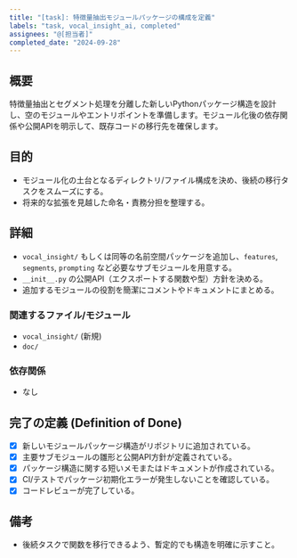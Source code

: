 ```yaml
---
title: "[task]: 特徴量抽出モジュールパッケージの構成を定義"
labels: "task, vocal_insight_ai, completed"
assignees: "@[担当者]"
completed_date: "2024-09-28"
---
```


## 概要

特徴量抽出とセグメント処理を分離した新しいPythonパッケージ構造を設計し、空のモジュールやエントリポイントを準備します。モジュール化後の依存関係や公開APIを明示して、既存コードの移行先を確保します。

## 目的

- モジュール化の土台となるディレクトリ/ファイル構成を決め、後続の移行タスクをスムーズにする。
- 将来的な拡張を見越した命名・責務分担を整理する。

## 詳細

- `vocal_insight/` もしくは同等の名前空間パッケージを追加し、`features`, `segments`, `prompting` など必要なサブモジュールを用意する。
- `__init__.py` の公開API（エクスポートする関数や型）方針を決める。
- 追加するモジュールの役割を簡潔にコメントやドキュメントにまとめる。

### 関連するファイル/モジュール

- `vocal_insight/` (新規)
- `doc/`

### 依存関係

- なし

## 完了の定義 (Definition of Done)

- [x] 新しいモジュールパッケージ構造がリポジトリに追加されている。
- [x] 主要サブモジュールの雛形と公開API方針が定義されている。
- [x] パッケージ構造に関する短いメモまたはドキュメントが作成されている。
- [x] CI/テストでパッケージ初期化エラーが発生しないことを確認している。
- [x] コードレビューが完了している。

## 備考

- 後続タスクで関数を移行できるよう、暫定的でも構造を明確に示すこと。
